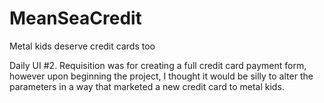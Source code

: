 # MeanSeaCredit
Metal kids deserve credit cards too

Daily UI #2. Requisition was for creating a full credit card payment form, however upon beginning the project, I thought it would be silly to alter the parameters in a way that marketed a new credit card to metal kids. 

